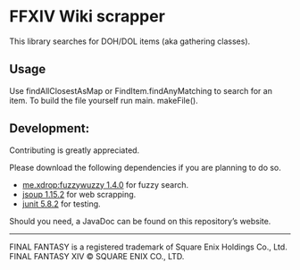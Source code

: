 # FFXIV Wiki scrapper
This library searches for DOH/DOL items (aka gathering classes).

## Usage
Use findAllClosestAsMap or FindItem.findAnyMatching to search for an item.
To build the file yourself run main. makeFile().

## Development:
Contributing is greatly appreciated.

Please download the following dependencies if you are planning to do so.
- [me.xdrop:fuzzywuzzy 1.4.0](https://github.com/xdrop/fuzzywuzzy) for fuzzy search.
- [jsoup 1.15.2](https://jsoup.org/) for web scrapping.
- [junit 5.8.2](https://github.com/junit-team/junit5) for testing.

Should you need, a JavaDoc can be found on this repository’s website.

---
FINAL FANTASY is a registered trademark of Square Enix Holdings Co., Ltd.<br />
FINAL FANTASY XIV © SQUARE ENIX CO., LTD.
